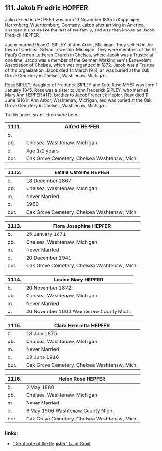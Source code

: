 ## 111. Jakob Friedric HOPFER

Jakob Friedrich HOPFER was born 13 November 1835 in Kuppingen, Herrenberg, Wuerttemberg, Germany.  Jakob after arriving in America, changed his name like the rest of the family, and was then known as Jacob Fredrick HEPFER.

Jacob married Rose C. SIPLEY of Ann Arbor, Michigan.  They settled in the town of Chelsea, Sylvan Township, Michigan.  They were members of the St. Paul's German Lutheran Church in Chelsea, where Jacob was a Trustee at one time.  Jacob was a member of the German Workingmen's Benevolent Association of Chelsea, which was organized in 1872.  Jacob was a Trustee of this organization.  Jacob died 14 March 1914, an was buried at the Oak Grove Cemetery in Chelsea, Washtenaw, Michigan.

Rose SIPLEY, daughter of Frederick SIPLEY and Kate Rose MYER was born 1 January 1845.  Rose was a sister to John Frederick SIPLEY, who married [Mary Ann HEPFER #113](113), brother to Jacob Frederick Hepfer.  Rose died 11 June 1916 in Ann Arbor, Washtenaw, Michigan, and was buried at the Oak Grove Cemetery in Chelsea, Washtenaw, Michigan.

To this union, six children were born.

| 1111. | Alfred HEPFER
| --- | ---
b. | 
pb. | Chelsea, Washtenaw, Michigan
d. | Age 1/2 years
bur. | Oak Grove Cemetery, Chelsea Washtenaw, Mich.

| 1112. | Emilie Caroline HEPFER 
| --- | ---
b. | 18 December 1867
pb. | Chelsea, Washtenaw, Michigan
m. | Never Married
d. | 1960
bur. | Oak Grove Cemetery, Chelsea Washtenaw, Mich.

| 1113. | Flora Josephine HEPFER 
| --- | ---
b. | 25 January 1871
pb. | Chelsea, Washtenaw, Michigan
m. | Never Married
d. | 20 December 1941
bur. | Oak Grove Cemetery, Chelsea Washtenaw, Mich.

| 1114. | Louise Mary HEPFER 
| --- | ---
b. | 20 November 1872
pb. | Chelsea, Washtenaw, Michigan
m. | Never Married
d. | 26 November 1883 Washtenaw County Mich.

| 1115. | Clara Henrietta HEPFER
| --- | ---
b. | 18 July 1875
pb. | Chelsea, Washtenaw, Michigan
m. | Never Married
d. |13 June 1916
bur. | Oak Grove Cemetery, Chelsea Washtenaw, Mich.

| 1116. | Helen Rose HEPFER
| --- | ---
b. | 2 May 1880
pb. | Chelsea, Washtenaw, Michigan
m. | Never Married
d. | 6 May 1906 Washtenaw County Mich.
bur. | Oak Grove Cemetery, Chelsea Washtenaw, Mich.

### links:
* ["Certificate of the Register" Land Grant](https://sxktfw-ch3302.files.1drv.com/y4ppnlLDBs4aHqOJFuIqWQF_qJUjuX1xiAa5dP1Yhpu8XQ0zwg69XFgNssEz76Ox8XxYgEq_o1xpFkL0Z3SICUesg9z34RF6g1_xH_jeyg3CkR5Lm5Z8olFZWVeCNJBwzFvZlNRPDcgmg108fSNFHAUeIduy83NEhgYB0vEwb0uGKTRDLMaY8GcXVf10-i0D2ipRczbeQFwUa1MLPYx_F-K6w/MI1800___484_1_LargeGIF.jpg?psid=1)
